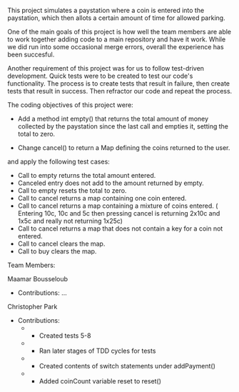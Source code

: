 This project simulates a paystation where a coin is entered into the paystation, which then allots a certain amount of time for allowed parking.

One of the main goals of this project is how well the team members are able to work together adding code to a main repository and have it work. While we did run into some occasional merge errors, overall the experience has been succesful.

Another requirement of this project was for us to follow test-driven development. Quick tests were to be created to test our code's functionality. The process is to create tests that result in failure, then create tests that result in success. Then refractor our code and repeat the process.

The coding objectives of this project were:

* Add a method int empty() that returns the total amount of money collected by the paystation since the last call and empties it, setting the total to zero. 

* Change cancel() to return a Map defining the coins returned to the user. 

and apply the following test cases:

* Call to empty returns the total amount entered.
* Canceled entry does not add to the amount returned by empty.
* Call to empty resets the total to zero.
* Call to cancel returns a map containing one coin entered.
* Call to cancel returns a map containing a mixture of coins entered. ( Entering 10c, 10c and 5c then pressing cancel is returning 2x10c and 1x5c and really not returning 1x25c)
* Call to cancel returns a map that does not contain a key for a coin not entered.
* Call to cancel clears the map.
* Call to buy clears the map.

Team Members: 

Maamar Bousseloub
* Contributions: ...

Christopher Park
* Contributions: 
  * - Created tests 5-8
  * - Ran later stages of TDD cycles for tests
  * - Created contents of switch statements under addPayment()
  * - Added coinCount variable reset to reset()

